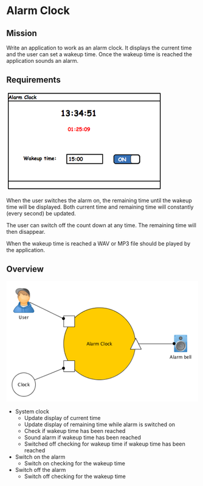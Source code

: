 Alarm Clock
===========

Mission
-------

Write an application to work as an alarm clock. It displays the current time and
the user can set a wakeup time. Once the wakeup time is reached the application
sounds an alarm. 


Requirements
------------

![Wireframe: Dialog Alarm Clock](images/wireframe.png)

When the user switches the alarm on, the remaining time until the wakeup time
will be displayed. Both current time and remaining time will constantly (every
second) be updated.

The user can switch off the count down at any time. The remaining time will then
disappear.

When the wakeup time is reached a WAV or MP3 file should be played by the
application.


Overview
--------

![Overview: Alarm Clock](images/overview.png)

*   System clock
    *   Update display of current time
    *   Update display of remaining time while alarm is switched on
    *   Check if wakeup time has been reached
    *   Sound alarm if wakeup time has been reached
    *   Switched off checking for wakeup time if wakeup time has been reached
*   Switch on the alarm
    *   Switch on checking for the wakeup time
*   Switch off the alarm
    *   Switch off checking for the wakeup time
